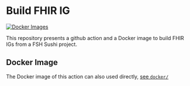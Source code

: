 # Build FHIR IG

[![Docker Images](https://github.com/cybernop/build-fhir-ig/actions/workflows/docker-images.yaml/badge.svg)](https://github.com/cybernop/build-fhir-ig/actions/workflows/docker-images.yaml)

This repository presents a github action and a Docker image to build FHIR IGs from a FSH Sushi project.

## Docker Image

The Docker image of this action can also used directly, [see `docker/`](docker/README.md)
